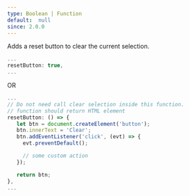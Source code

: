 ```yaml
---
type: Boolean | Function
default:  null
since: 2.0.0
---
```


Adds a reset button to clear the current selection.

```js
...
resetButton: true,
...
```

OR

```js
...
// Do not need call clear selection inside this function.
// function should return HTML element
resetButton: () => {
   let btn = document.createElement('button');
   btn.innerText = 'Clear';
   btn.addEventListener('click', (evt) => {
     evt.preventDefault();

     // some custom action
   });

   return btn;
},
...
```